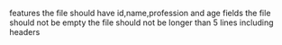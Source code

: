 features
the file should have id,name,profession and age fields
the file should not be empty
the file should not be longer than 5 lines including headers
